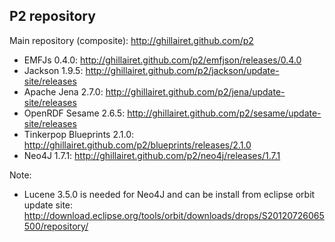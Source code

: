 ## P2 repository

Main repository (composite): http://ghillairet.github.com/p2
- EMFJs 0.4.0: http://ghillairet.github.com/p2/emfjson/releases/0.4.0
- Jackson 1.9.5: http://ghillairet.github.com/p2/jackson/update-site/releases
- Apache Jena 2.7.0: http://ghillairet.github.com/p2/jena/update-site/releases
- OpenRDF Sesame 2.6.5: http://ghillairet.github.com/p2/sesame/update-site/releases
- Tinkerpop Blueprints 2.1.0: http://ghillairet.github.com/p2/blueprints/releases/2.1.0
- Neo4J 1.7.1: http://ghillairet.github.com/p2/neo4j/releases/1.7.1

Note:
- Lucene 3.5.0 is needed for Neo4J and can be install from eclipse orbit update site:
  http://download.eclipse.org/tools/orbit/downloads/drops/S20120726065500/repository/
